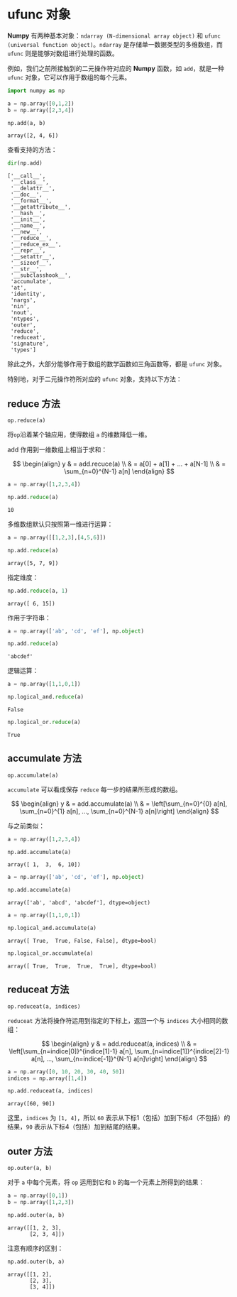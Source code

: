 
# ufunc 对象

**Numpy** 有两种基本对象：`ndarray (N-dimensional array object)` 和 `ufunc (universal function object)`。`ndarray` 是存储单一数据类型的多维数组，而 `ufunc` 则是能够对数组进行处理的函数。

例如，我们之前所接触到的二元操作符对应的 **Numpy** 函数，如 `add`，就是一种 `ufunc` 对象，它可以作用于数组的每个元素。


```python
import numpy as np
```


```python
a = np.array([0,1,2])
b = np.array([2,3,4])

np.add(a, b)
```




    array([2, 4, 6])



查看支持的方法：


```python
dir(np.add)
```




    ['__call__',
     '__class__',
     '__delattr__',
     '__doc__',
     '__format__',
     '__getattribute__',
     '__hash__',
     '__init__',
     '__name__',
     '__new__',
     '__reduce__',
     '__reduce_ex__',
     '__repr__',
     '__setattr__',
     '__sizeof__',
     '__str__',
     '__subclasshook__',
     'accumulate',
     'at',
     'identity',
     'nargs',
     'nin',
     'nout',
     'ntypes',
     'outer',
     'reduce',
     'reduceat',
     'signature',
     'types']



除此之外，大部分能够作用于数组的数学函数如三角函数等，都是 `ufunc` 对象。

特别地，对于二元操作符所对应的 `ufunc` 对象，支持以下方法：

## reduce 方法

    op.reduce(a)

将`op`沿着某个轴应用，使得数组 `a` 的维数降低一维。

add 作用到一维数组上相当于求和：

$$
\begin{align}
y & = add.recuce(a) \\
& = a[0] + a[1] + ... + a[N-1] \\
& = \sum_{n=0}^{N-1} a[n]
\end{align}
$$


```python
a = np.array([1,2,3,4])

np.add.reduce(a)
```




    10



多维数组默认只按照第一维进行运算：


```python
a = np.array([[1,2,3],[4,5,6]])

np.add.reduce(a)
```




    array([5, 7, 9])



指定维度：


```python
np.add.reduce(a, 1)
```




    array([ 6, 15])



作用于字符串：


```python
a = np.array(['ab', 'cd', 'ef'], np.object)

np.add.reduce(a)
```




    'abcdef'



逻辑运算：


```python
a = np.array([1,1,0,1])

np.logical_and.reduce(a)
```




    False




```python
np.logical_or.reduce(a)
```




    True



## accumulate 方法

    op.accumulate(a)

`accumulate` 可以看成保存 `reduce` 每一步的结果所形成的数组。

$$
\begin{align}
y & = add.accumulate(a) \\
& = \left[\sum_{n=0}^{0} a[n], \sum_{n=0}^{1} a[n], ..., \sum_{n=0}^{N-1} a[n]\right]
\end{align}
$$

与之前类似：


```python
a = np.array([1,2,3,4])

np.add.accumulate(a)
```




    array([ 1,  3,  6, 10])




```python
a = np.array(['ab', 'cd', 'ef'], np.object)

np.add.accumulate(a)
```




    array(['ab', 'abcd', 'abcdef'], dtype=object)




```python
a = np.array([1,1,0,1])

np.logical_and.accumulate(a)
```




    array([ True,  True, False, False], dtype=bool)




```python
np.logical_or.accumulate(a)
```




    array([ True,  True,  True,  True], dtype=bool)



## reduceat 方法

    op.reduceat(a, indices)

`reduceat` 方法将操作符运用到指定的下标上，返回一个与 `indices` 大小相同的数组：

$$
\begin{align}
y & = add.reduceat(a, indices) \\
& = \left[\sum_{n=indice[0]}^{indice[1]-1} a[n], \sum_{n=indice[1]}^{indice[2]-1} a[n], ..., \sum_{n=indice[-1]}^{N-1} a[n]\right]
\end{align}
$$


```python
a = np.array([0, 10, 20, 30, 40, 50])
indices = np.array([1,4])

np.add.reduceat(a, indices)
```




    array([60, 90])



这里，`indices` 为 `[1, 4]`，所以 `60` 表示从下标1（包括）加到下标4（不包括）的结果，`90` 表示从下标4（包括）加到结尾的结果。

## outer 方法

    op.outer(a, b)

对于 `a` 中每个元素，将 `op` 运用到它和 `b` 的每一个元素上所得到的结果：


```python
a = np.array([0,1])
b = np.array([1,2,3])

np.add.outer(a, b)
```




    array([[1, 2, 3],
           [2, 3, 4]])



注意有顺序的区别：


```python
np.add.outer(b, a)
```




    array([[1, 2],
           [2, 3],
           [3, 4]])



